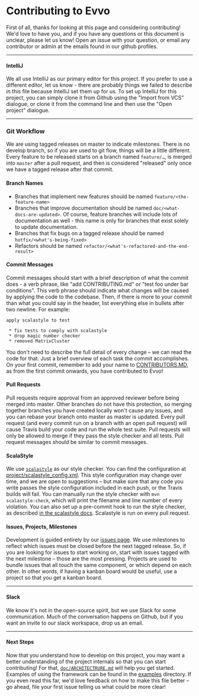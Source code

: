 # Contributing to Evvo
First of all, thanks for looking at this page and considering contributing! We'd love to have you, and if you have any questions or this document is unclear, please let us know! Open an issue with your question, or email any contributor or admin at the emails found in our github profiles.

----------------------------------------------------------------------------------------------------
#### IntelliJ
We all use IntelliJ as our primary editor for this project. If you prefer to use a different editor, let us know - there are probably things we failed to describe in this file because IntelliJ set them up for us. To set up IntelliJ for this project, you can simply clone it from Github using the "Import from VCS" dialogue, or clone it from the command line and then use the "Open project" dialogue.


----------------------------------------------------------------------------------------------------
### Git Workflow
We are using tagged releases on master to indicate milestones. There is no develop branch, so if you are used to git flow, things will be a little different. Every feature to be released starts on a branch named `feature/…`, is merged into `master` after a pull request, and then is considered "released" only once we have a tagged release after that commit.

#### Branch Names
* Branches that implement new features should be named `feature/<the-feature-name>`
* Branches that improve documentation should be named `doc/<what-docs-are-updated>`. Of course, feature branches will include lots of documentation as well - this name is only for branches that exist solely to update documentation.
* Branches that fix bugs on a tagged release should be named `hotfix/<what's-being-fixed>`
* Refactors should be named `refactor/<what's-refactored-and-the-end-result>`

#### Commit Messages
Commit messages should start with a brief description of what the commit does - a verb phrase, like "add CONTRIBUTING.md" or "test foo under bar conditions". This verb phrase should indicate what changes will be caused by applying the code to the codebase. Then, if there is more to your commit than what you could say in the header, list everything else in bullets after two newline. For example:

```
apply scalastyle to test

 * fix tests to comply with scalastyle
 * drop magic number checker
 * removed MatrixCluster
```

You don't need to describe the full detail of every change – we can read the code for that. Just a brief overview of each task the commit accomplishes. On your first commit, remember to add your name to [CONTRIBUTORS.MD](CONTRIBUTORS.MD), as from the first commit onwards, you have contributed to Evvo!

#### Pull Requests
Pull requests require approval from an approved reviewer before being merged into master. Other branches do not have this protection, so merging together branches you have created locally won't cause any issues, and you can rebase your branch onto master as master is updated. Every pull request (and every commit run on a branch with an open pull request) will cause Travis build your code and run the whole test suite. Pull requests will only be allowed to merge if they pass the style checker and all tests. Pull request messages should be similar to commit messages. 

#### ScalaStyle
We use [`scalastyle`](http://www.scalastyle.org) as our style checker. You can find the configuration at [project/scalastyle_config.xml](project/scalastyle_config.xml). This style configuration may change over time, and we are open to suggestions – but make sure that any code you write passes the style configuration included in each push, or the Travis builds will fail. You can manually run the style checker with `mvn scalastyle:check`, which will print the filename and line number of every violation. You can also set up a pre-commit hook to run the style checker, as described [in the scalastyle docs](http://www.scalastyle.org/git-pre-commit-hook.html). Scalastyle is run on every pull request.

#### Issues, Projects, Milestones
Development is guided entirely by our [issues page](https://github.com/evvo-labs/evvo/issues). We use milestones to reflect which issues must be closed before the next tagged release. So, if you are looking for issues to start working on, start with issues tagged with the next milestone – those are the most pressing. Projects are used to bundle issues that all touch the same component, or which depend on each other. In other words, if having a kanban board would be useful, use a project so that you get a kanban board.

----------------------------------------------------------------------------------------------------
#### Slack 
We know it's not in the open-source spirit, but we use Slack for some communication. Much of the conversation happens on Github, but if you want an invite to our slack workspace, drop us an email.



----------------------------------------------------------------------------------------------------
#### Next Steps
Now that you understand how to develop on this project, you may want a better understanding of the project internals so that you can start contributing! For that, [`doc/ARCHITECTRURE.md`](doc/ARCHITECTURE.md) will help you get started. Examples of using the framework can be found in the [examples](examples) directory. If you even read this far, we'd love feedback on how to make this file better – go ahead, file your first issue telling us what could be more clear!
